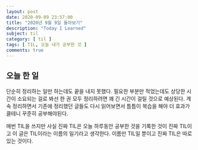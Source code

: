 ```yaml
---
layout: post
date: 2020-09-09 23:57:00
title: "2020년 9월 9일 돌아보기"
description: "Today I Learned"
subject: til
category: [ til ]
tags: [ TIL, 오늘 내가 공부한 것 ]
comments: true
---
```


## 오늘 한 일

단순히 정리하는 일만 하는데도 끝을 내지 못했다. 필요한 부분만 적었는데도 상당한 시간이 소요되는 걸로 봐선 한 권 모두 정리하려면 꽤 긴 시간이 걸릴 것으로 예상된다. 계속 정리하면서 기존에 정리했던 글들도 다시 읽어보면서 틈틈이 복습을 해야 더 효과가 클테니 꾸준히 공부해야된다.

매번 TIL을 쓰지만 사실 진짜 TIL은 오늘 하루동안 공부한 것을 기록한 것이 진짜 TIL이고 이 글은 TIL이라는 이름의 일기라고 생각한다. 이름만 TIL일 뿐이고 진짜 TIL은 따로 있는 것이다.
